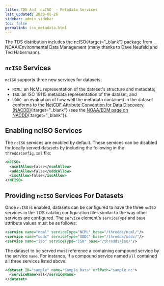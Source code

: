 ```yaml
---
title: TDS And `ncISO` - Metadata Services
last_updated: 2020-08-26
sidebar: admin_sidebar
toc: false
permalink: iso_metadata.html
---
```


The TDS distribution includes the [ncISO](https://www.ngdc.noaa.gov/wiki/index.php/NcISO){:target="_blank"} package from NOAA/Environmental Data Management (many thanks to Dave Neufeld and Ted Habermann).

## `ncISO` Services
`ncISO` supports three new services for datasets:
* `NCML`: an NcML representation of the dataset's structure and metadata;
* `ISO`: an ISO 19115 metadata representation of the dataset; and
* `UDDC`: an evaluation of how well the metadata contained in the dataset conforms to the [NetCDF Attribute Convention for Data Discovery (NACDD)](https://www.unidata.ucar.edu/software/netcdf-java/v4.6/metadata/DataDiscoveryAttConvention.html){:target="_blank"} (see the [NOAA/EDM page on NACDD](http://wiki.esipfed.org/index.php/Category:Attribute_Conventions_Dataset_Discovery){:target="_blank"}). 

## Enabling ncISO Services

The `ncISO` services are enabled by default. 
These services can be disabled for locally served datasets by including the following in the `threddsConfig.xml` file:

~~~xml
<NCISO>
  <ncmlAllow>false</ncmlAllow>
  <uddcAllow>false</uddcAllow>
  <isoAllow>false</isoAllow>
</NCISO>
~~~

## Providing `ncISO` Services For Datasets

Once `ncISO` is enabled, datasets can be configured to have the three `ncISO` services in the TDS catalog configuration files similar to the way other services are configured.
The `service` element's `serviceType` and `base` attribute values must be as follows: 

~~~xml
<service name="ncml" serviceType="NCML" base="/thredds/ncml/"/>
<service name="uddc" serviceType="UDDC" base="/thredds/uddc/"/>
<service name="iso" serviceType="ISO" base="/thredds/iso/"/>
~~~

The dataset to be served must reference a containing compound service by the service `name`.
For instance, if a compound service named `all` contained all three services listed above: 

~~~xml
<dataset ID="sample" name="Sample Data" urlPath="sample.nc">
  <serviceName>all</serviceName>
</dataset>
~~~
